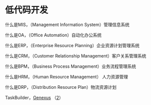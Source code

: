 # 低代码开发

什么是MIS，（Management Information System）管理信息系统

什么是OA，（Office Automation）自动化办公系统

什么是ERP，（Enterprise Resource Planning）企业资源计划管理系统

什么是CRM，（Customer Relationship Management）客户关系管理系统

什么是BPM，（Business Process Management）业务流程管理系统

什么是HRM，（Human Resource Management） 人力资源管理 

什么是DRP，（Distribution Resource Plan）物流资源计划  
  
TaskBuilder，[Genexus](https://www.genexus.com/en/) （[2](http://www.genexuschina.com/)）

